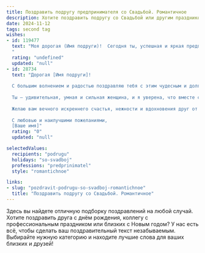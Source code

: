 ```yaml
---
title: Поздравить подругу предпринимателя со Свадьбой. Романтичное
description: Хотите поздравить подругу со Свадьбой или другим праздником? Наш ИИ создаст незабываемое поздравление, а вы обязательно выделитесь среди других.  
date: 2024-11-12
tags: second tag
wishes:
- id: 119477
  text: "Моя дорогая (Имя подруги)!  Сегодня ты, успешная и яркая предпринимательница,  становишься ещё и невестой!  Пусть твое сердце, такое же  бесконечно прекрасное и сильное, как твой бизнес, наполнится безграничным счастьем и любовью. Желаю вам с (Имя мужа)  долгого и светлого пути,  искренней радости в каждом дне и крепкого, нерушимого союза,  где каждый ваш успех будет дополнять и умножать  ваше счастье.  Свадьбы вашей –  символа  настоящей и вечной любви!
  "
  rating: "undefined"
  updated: "null"
- id: 28734
  text: "Дорогая [Имя подруги]!
  
  С большим волнением и радостью поздравляю тебя с этим чудесным и долгожданным днем — твоей свадьбой! Сегодня ты соединяешь свои мечты с реальностью, и в воздухе витает магия любви.
  
  Ты — удивительная, умная и сильная женщина, и я уверена, что вместе с твоим избранником вы построите уникальную историю, полную взаимопонимания и поддержки. Ваша любовь — это основа, на которой можно строить счастливое будущее, преодолевая любые жизненные преграды.
  
  Желаю вам вечного искреннего счастья, нежности и вдохновения друг от друга. Пусть каждый день вашей совместной жизни будет наполнен радостью, гармонией и теплом, а ваши сердца всегда бьются в унисон. Оставайтесь друг для друга лучшими друзьями и верными соратниками, готовыми вместе покорять новые вершины.
  
  С любовью и наилучшими пожеланиями,
  [Ваше имя]"
  rating: "0"
  updated: "null"

selectedValues:
  recipients: "podrugu"
  holidays: "so-svadboj"
  professions: "predprinimatel"
  style: "romantichnoe"

links:
- slug: "pozdravit-podrugu-so-svadboj-romantichnoe"
  title: "Поздравить подругу со Свадьбой. Романтичное"
---
```


Здесь вы найдете отличную подборку поздравлений на любой случай. 
Хотите поздравить друга с днём рождения, коллегу с профессиональным праздником или близких с Новым годом? У нас есть всё, чтобы сделать ваш поздравительный текст незабываемым. Выбирайте нужную категорию и находите лучшие слова для ваших близких и друзей!
